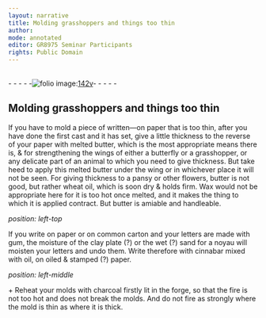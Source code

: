 ```yaml
---
layout: narrative
title: Molding grasshoppers and things too thin
author:
mode: annotated
editor: GR8975 Seminar Participants
rights: Public Domain
---
```


 <br/>- - - - -<a href="http://gallica.bnf.fr/ark:/12148/btv1b10500001g/f290.image"><img src="assets/photo-icon.png" alt="folio image: " style="display:inline-block; margin-bottom:-3px;">142v</a>- - - - - <br/> 
## Molding grasshoppers and things too thin

  
 If you have to mold a piece of written—on paper that is too thin, after you have done the first cast and it has set, give a little thickness to the reverse of your paper with melted butter, which is the most appropriate means there is, & for strengthening the wings of either a butterfly or a grasshopper, or any delicate part of an animal to which you need to give thickness. But take heed to apply this melted butter under the wing or in whichever place it will not be seen. For giving thickness to a pansy or other flowers, butter is not good, but rather wheat oil, which is soon dry & holds firm. Wax would not be appropriate here for it is too hot once melted, and it makes the thing to which it is applied contract. But butter is amiable and handleable. 
 
*position: left-top*

If you write on paper or on common carton and your letters are made with gum, the moisture of the clay plate (?) or the wet (?) sand for a noyau will moisten your letters and undo them. Write therefore with cinnabar mixed with oil, on oiled & stamped (?) paper. 
  
*position: left-middle*

 \+ Reheat your molds with charcoal firstly lit in the forge, so that the fire is not too hot and does not break the molds. And do not fire as strongly where the mold is thin as where it is thick. 
 